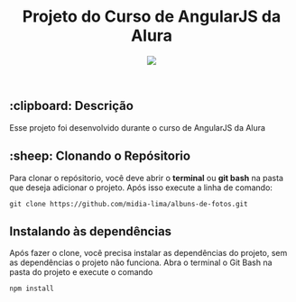 <h1 align="center">Projeto do Curso de AngularJS da Alura </h1>

<p align="center"><img src="https://img.shields.io/badge/Made%20By-Midi%C3%A3%20Lima-blueviolet?link=http://left&link="https://www.linkedin.com/in/midia-lima/right"></p><br>

<h2>:clipboard: Descrição</h2>
<p>Esse projeto foi desenvolvido durante o curso de AngularJS da Alura</p>

<h2>:sheep: Clonando o Repósitorio</h2>
<p>Para clonar o repósitorio, você deve abrir o <b>terminal</b> ou <b>git bash</b> na pasta que deseja adicionar o projeto. Após isso execute a linha de comando:</p>

```shell
git clone https://github.com/midia-lima/albuns-de-fotos.git
```

<h2>Instalando às dependências</h2>
<p>Após fazer o clone, você precisa instalar as dependências do projeto, sem as dependências o projeto não funciona. 
Abra o terminal o Git Bash na pasta do projeto e execute o comando</p>

```shell
npm install
```

